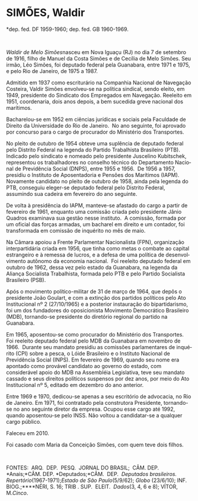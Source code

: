 SIMÕES, Waldir
==============

\*dep. fed. DF 1959-1960; dep. fed. GB 1960-1969.

 

*Waldir de Melo Simões*nasceu em Nova Iguaçu (RJ) no dia 7 de setembro
de 1916, filho de Manuel da Costa Simões e de Cecília de Melo Simões.
Seu irmão, Léo Simões, foi deputado federal pela Guanabara, entre 1971 e
1975, e pelo Rio de Janeiro, de 1975 a 1987.

Admitido em 1937 como escriturário na Companhia Nacional de Navegação
Costeira, Valdir Simões envolveu-se na política sindical, sendo eleito,
em 1949, presidente do Sindicato dos Empregados em Navegação. Reeleito
em 1951, coordenaria, dois anos depois, a bem sucedida greve nacional
dos marítimos.

Bacharelou-se em 1952 em ciências jurídicas e so­ciais pela Faculdade de
Direito da Universidade do Rio de Janeiro.  No ano seguinte, foi
aprovado por concurso para o cargo de procurador do Ministério dos
Transportes.

No pleito de outubro de 1954 obteve uma suplência de deputado federal
pelo Distrito Federal na legenda do Partido Trabalhista Brasileiro
(PTB).  Indicado pelo sindicato e nomeado pelo presidente Juscelino
Kubitschek, representou os trabalhadores no conselho técnico do
Departamento Nacio­nal de Previdência Social (DNPS), entre 1955 e 1956. 
De 1956 a 1957, presidiu o Instituto de Aposentadoria e Pensões dos
Marítimos (IAPM). Novamente candidato no pleito de outubro de 1958,
ainda pela legenda do PTB, conseguiu eleger-se deputado federal pelo
Dis­trito Federal, assumindo sua cadeira em feve­reiro do ano seguinte.

De volta à presidência do IAPM, man­teve-se afastado do cargo a partir
de fevereiro de 1961, enquanto uma comissão criada pelo presidente Jânio
Quadros examinava sua gestão nesse instituto.  A comissão, formada por
um oficial das forças armadas, um bacha­rel em direito e um contador,
foi transforma­da em comissão de inquérito no mês de maio.

Na Câmara apoiou a Frente Parlamentar Nacionalista (FPN), organização
interpartidá­ria criada em 1956, que tinha como metas o combate ao
capital estrangeiro e à remessa de lucros, e a defesa de uma política de
desenvol­vimento autônomo da economia nacional.  Foi reeleito deputado
federal em outubro de 1962, dessa vez pelo estado da Guanabara, na
legenda da Aliança Socialista Trabalhista, for­mada pelo PTB e pelo
Partido Socialista Brasilei­ro (PSB).

Após o movimento político-militar de 31 de mar­ço de 1964, que depôs o
presidente João Goulart, e com a extinção dos partidos políticos pelo
Ato Institucional nº 2 (27/10/1965) e a posterior instauração do
bipartidarismo, foi um dos fundadores do oposicionista Movimento
Demo­crático Brasileiro (MDB), tornando-se presidente do diretório
regional do partido na Guanabara.

Em 1965, aposentou-se como procurador do Ministério dos Transportes. 
Foi reeleito deputado federal pelo MDB da Guanabara em novembro de
1966.  Durante seu mandato presidiu as comissões parlamentares de
inqué­rito (CPI) sobre a pesca, o Lóide Brasileiro e o Instituto
Nacional de Previdência Social (INPS). Em fevereiro de 1969, quando seu
nome era apontado como provável candidato ao governo do estado, com
considerável apoio do MDB na Assembléia Legislativa, teve seu mandato
cassado e seus direitos políticos suspensos por dez anos, por meio do
Ato Institucional nº 5, editado em dezembro do ano anterior.

Entre 1969 e 1970, dedicou-se apenas a seu escritório de advocacia, no
Rio de Janeiro. Em 1971, foi contratado pela construtora Presidente,
tornando-se no ano seguinte diretor da empresa. Ocupou esse cargo até
1992, quando aposentou-se pelo INSS. Não voltou a candidatar-se a
qualquer cargo público.

Faleceu em 2010.

Foi casado com Maria da Conceição Simões, com quem teve dois filhos.

 

FONTES:  ARQ.  DEP.  PESQ.  JORNAL DO BRASIL;  CÂM. DEP.  *Anais;*CÂM.
DEP. *Deputados;*CÂM.  DEP.  *Deputados brasileiros.
Repertório*(1967-1971);*Estado de São Paulo*(5/9/62); *Globo* (23/6/10);
INF. BIOG.;****NÉRI, S. 16; TRIB . SUP.  ELEIT.  *Dados*(3, 4, 6 e 8);
VÍTOR, M.*Cinco*.

 
